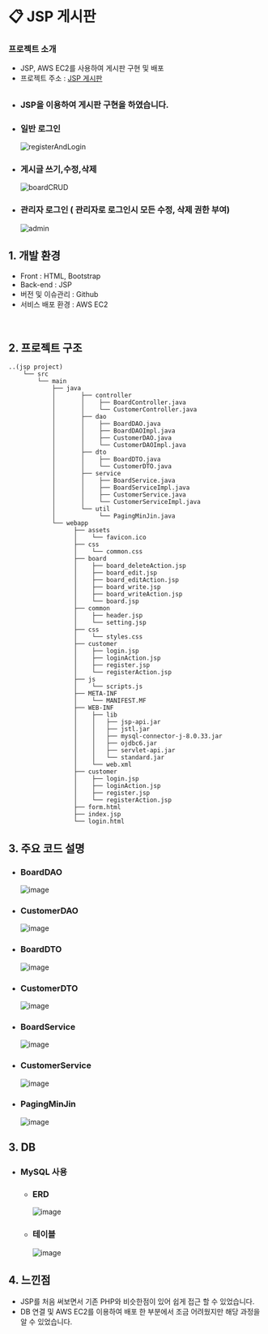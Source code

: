 # 📋 JSP 게시판

### 프로젝트 소개

- JSP, AWS EC2를 사용하여 게시판 구현 및 배포
- 프로젝트 주소 : [JSP 게시판](http://3.35.59.230:8080/index.jsp)
        

## 
   - ### JSP을 이용하여 게시판 구현을 하였습니다.
   - ### 일반 로그인
     ![registerAndLogin](https://github.com/oidolee/jsp_board2/assets/85022962/b2039528-bf04-48f7-9488-7749fb123158)

   - ### 게시글 쓰기,수정,삭제
     ![boardCRUD](https://github.com/oidolee/jsp_board2/assets/85022962/5c64794c-7998-4deb-a965-f78d1cc71f11)


   - ### 관리자 로그인 ( 관리자로 로그인시 모든 수정, 삭제 권한 부여)
     ![admin](https://github.com/oidolee/jsp_board2/assets/85022962/055c2479-c7c1-4fda-9a96-d4a860fc5ce8)


## 1. 개발 환경

- Front : HTML, Bootstrap
- Back-end : JSP
- 버전 및 이슈관리 : Github
- 서비스 배포 환경 : AWS EC2
<br>


## 2. 프로젝트 구조

```
..(jsp project)
    └── src
        └── main
            ├── java
            │       ├── controller
            │       │    ├── BoardController.java
            │       │    └── CustomerController.java
            │       ├── dao
            │       │    ├── BoardDAO.java           
            │       │    ├── BoardDAOImpl.java
            │       │    ├── CustomerDAO.java                        
            │       │    └── CustomerDAOImpl.java
            │       ├── dto
            │       │    ├── BoardDTO.java            
            │       │    └── CustomerDTO.java     
            │       ├── service
            │       │    ├── BoardService.java            
            │       │    ├── BoardServiceImpl.java  
            │       │    ├── CustomerService.java                          
            │       │    └── CustomerServiceImpl.java 
            │       └── util
            │            └── PagingMinJin.java
            └── webapp
                  ├── assets
                  │    └── favicon.ico
                  ├── css
                  │    └── common.css
                  ├── board
                  │    ├── board_deleteAction.jsp
                  │    ├── board_edit.jsp                  
                  │    ├── board_editAction.jsp
                  │    ├── board_write.jsp
                  │    ├── board_writeAction.jsp
                  │    └── board.jsp
                  ├── common
                  │    ├── header.jsp                  
                  │    └── setting.jsp
                  ├── css
                  │    └── styles.css
                  ├── customer
                  │    ├── login.jsp
                  │    ├── loginAction.jsp
                  │    ├── register.jsp
                  │    └── registerAction.jsp     
                  ├── js
                  │    └── scripts.js
                  ├── META-INF
                  │    └── MANIFEST.MF
                  ├── WEB-INF
                  │    ├── lib
                  │    │   ├── jsp-api.jar
                  │    │   ├── jstl.jar
                  │    │   ├── mysql-connector-j-8.0.33.jar
                  │    │   ├── ojdbc6.jar
                  │    │   ├── servlet-api.jar
                  │    │   └── standard.jar
                  │    └── web.xml
                  ├── customer
                  │    ├── login.jsp
                  │    ├── loginAction.jsp
                  │    ├── register.jsp
                  │    └── registerAction.jsp                  
                  ├── form.html
                  ├── index.jsp
                  └── login.html

```

## 3. 주요 코드 설명

   - ### BoardDAO
      ![image](https://github.com/oidolee/jsp_board/assets/85022962/0995f43f-cbac-4081-878f-5363c1c000d5)
     <br> 
   - ### CustomerDAO
     ![image](https://github.com/oidolee/jsp_board/assets/85022962/7b89ba1c-6d16-4dfe-97d3-9702cc657d2f)

   - ### BoardDTO
     ![image](https://github.com/oidolee/jsp_board/assets/85022962/88978738-dbbc-46ce-87c4-eca44f5ca81e)

   - ### CustomerDTO
     ![image](https://github.com/oidolee/jsp_board/assets/85022962/9b9e67a1-a425-4122-b9ef-33ed7122901b)

   - ### BoardService
     ![image](https://github.com/oidolee/jsp_board/assets/85022962/9b9e67a1-a425-4122-b9ef-33ed7122901b)

   - ### CustomerService
     ![image](https://github.com/oidolee/jsp_board/assets/85022962/9b9e67a1-a425-4122-b9ef-33ed7122901b)     

   - ### PagingMinJin
     ![image](https://github.com/oidolee/jsp_board/assets/85022962/9b9e67a1-a425-4122-b9ef-33ed7122901b)     

     


## 3. DB
   - ### MySQL 사용
      - ### ERD
        ![image](https://github.com/oidolee/jsp_board/assets/85022962/5db1ed8d-4fd5-45f9-9c1d-5bafdb71d625)

      - ### 테이블
        ![image](https://github.com/oidolee/jsp_board/assets/85022962/90ca9d52-9191-4e0d-9048-d57b0b781dd2)


## 4. 느낀점
   - JSP를 처음 써보면서 기존 PHP와 비슷한점이 있어 쉽게 접근 할 수 있었습니다.
   - DB 연결 및 AWS EC2를 이용하여 배포 한 부분에서 조금 어려웠지만 해당 과정을 알 수 있었습니다.



